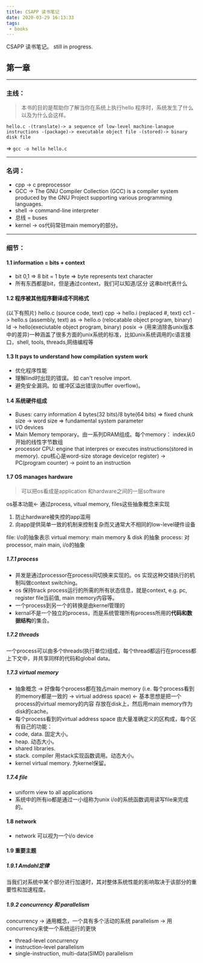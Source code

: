 ```yaml
---
title: CSAPP 读书笔记
date: 2020-03-29 16:13:33
tags: 
 - books
---
```


CSAPP 读书笔记。 still in progress.

<!-- more -->

## 第一章

---
### 主线：

> 本书的目的是帮助你了解当你在系统上执行hello 程序时，系统发生了什么以及为什么会这样。

```
hello.c -(translate)-> a sequence of low-level machine-lanague instructions -(package)-> executable object file -(stored)-> binary disk file
```
=> `gcc -o hello hello.c`

----
### 名词：
* cpp -> c preprocessor
* GCC -> The GNU Compiler Collection (GCC) is a compiler system produced by the GNU Project supporting various programming languages.
* shell -> command-line interpreter
* 总线 = buses
* kernel -> os代码常驻main memory的部分。

---
### 细节：

#### 1.1 information = bits + context
* bit 0,1 => 8 bit = 1 byte => byte represents text character
* 所有东西都是bit，但是通过context，我们可以知道/区分 这串bit代表什么

#### 1.2 程序被其他程序翻译成不同格式
(以下有照片)
hello.c (source code, text)
cpp -> hello.i (replaced #, text)
cc1 -> hello.s (assembly, text)
as -> hello.o (relocatable object program, binary)
ld -> hello(execiutable object program, binary)
posix -> (用来消除各unix版本中的差异)一种涵盖了很多方面的unix系统的标准，比如unix系统调用的c语言接口，shell, tools, threads,网络编程等

#### 1.3 It pays to understand how compilation system work
* 优化程序性能
* 理解lind时出现的错误。 如 can't resolve import.
* 避免安全漏洞。如 缓冲区溢出错误(buffer overflow)。

#### 1.4 系统硬件组成
* Buses: carry information
4 bytes(32 bits)/8 byte(64 bits) => fixed chunk size -> word size => fundamental system parameter
* I/O devices
* Main Memory
temporary。由一系列DRAM组成。每个memory： index从0开始的线性字节数组
* processor
CPU: engine that interpres or executes instructions(stored in memory).
cpu核心是word-size storage device(or register) -> PC(program counter) -> point to an instruction


#### 1.7 OS manages hardware

> 可以把os看成是application 和hardware之间的一层software

os基本功能<- 通过process, vitual memory, files这些抽象概念来实现
1. 防止hardware被失控的app滥用
2. 向app提供简单一致的机制来控制复杂而又通常大不相同的low-level硬件设备

file: i/o的抽象表示
virtual memory: main memory & disk 的抽象
process: 对processor, main main, i/o的抽象


##### 1.7.1 process
* 并发是通过processor在process间切换来实现的。os 实现这种交错执行的机制叫做context switching。
* os 保持track process运行的所需的所有状态信息，就是context, e.g. pc, register file当前值, main memory内容等。
* 一个process到另一个的转换是由kernel管理的
* kernal不是一个独立的process，而是系统管理所有process所用的**代码和数据结构**的集合。

##### 1.7.2 threads
一个process可以由多个threads(执行单位)组成，每个thread都运行在process都上下文中，并共享同样的代码和global data。

##### 1.7.3 virtual memory
* 抽象概念 -> 好像每个process都在独占main memory (i.e. 每个process看到的memory都是一致的 -> virtual address space) <- 基本思想是把一个process的virtual memory的内容 存放在disk上，然后用main memory作为disk的cache。
* 每个process看到的virtual address space 由大量准确定义的区构成，每个区有自己的功能：
 * code, data. 固定大小。
 * heap. 动态大小。
 * shared libraries.
 * stack. compiler 用stack实现函数调用。动态大小。
 * kernel virtual memory. 为kernel保留。

##### 1.7.4 file
* uniform view to all applications
* 系统中的所有io都是通过一小组称为unix i/o的系统函数调用读写file来完成的。

#### 1.8 network
* network 可以视为一个i/o device

#### 1.9 重要主题
##### 1.9.1 Amdahl定律
当我们对系统中某个部分进行加速时，其对整体系统性能的影响取决于该部分的重要性和加速程度。

##### 1.9.2 concurrency 和 parallelism
concurrency -> 通用概念，一个具有多个活动的系统
parallelism -> 用concurrency来使一个系统运行的更快

* thread-level concurrency
* instruction-level parallelism
* single-instruction, multi-data(SIMD) parallelism


